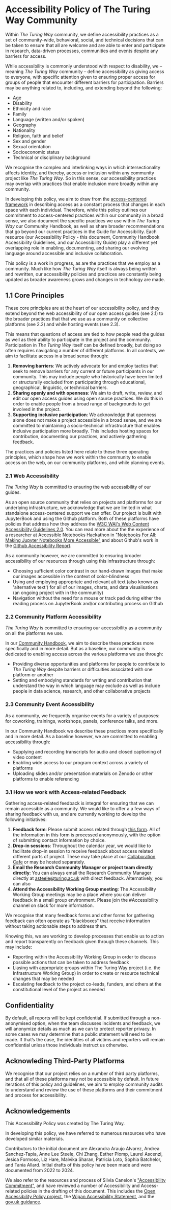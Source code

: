 # Accessibility Policy of The Turing Way Community

Within _The Turing Way_ community, we define accessibility practices as a set of community-wide, behavioral, social, and technical decisions that can be taken to ensure that all are welcome and are able to enter and participate in research, data-driven processes, communities and events despite any barriers for access.

While accessibility is commonly understood with respect to disability, we – meaning _The Turing Way_ community – define accessibility as giving access to everyone, with specific attention given to ensuring proper access for groups of people that encounter different barriers for participation. Barriers may be anything related to, including, and extending beyond the following: 
- Age
- Disability
- Ethnicity and race
- Family
- Language (written and/or spoken)
- Geography
- Nationality
- Religion, faith and belief
- Sex and gender
- Sexual orientation
- Socioeconomic status
- Technical or disciplinary background

We recognise the complex and interlinking ways in which intersectionality affects identity, and thereby, access or inclusion within any community project like _The Turing Way_. So in this sense, our accessibility practices may overlap with practices that enable inclusion more broadly within any community.

In developing this policy, we aim to draw from the [access-centered framework](https://accesscenteredmovement.com/what-access-centered-means/) in describing access as a constant process that changes in each space with each individual. Therefore, while this policy outlines our commitment to access-centered practices within our community in a broad sense, we also document the specific practices we use within _The Turing Way_ our Community Handbook, as well as share broader recommendations that go beyond our current practices in the Guide for Accessibility. Each resource (our Accessibility Policy - this document, Community Handbook Accessibility Guidelines, and our Accessibility Guide) play a different yet overlapping role in enabling, documenting, and sharing our evolving language around accessible and inclusive collaboration.

This policy is a work in progress, as are the practices that we employ as a community. Much like how _The Turing Way_ itself is always being written and rewritten, our accessibility policies and practices are constantly being updated as broader awareness grows and changes in technology are made.

## 1.1 Core Principles

These core principles are at the heart of our accessibility policy, and they extend beyond the web accessibility of our open access guides (see 2.1) to the broader practices that that we use as a community on collective platforms (see 2.2) and while hosting events (see 2.3).

This means that questions of access are tied to how people read the guides as well as their ability to participate in the project and the community. Participation in _The Turing Way_ itself can be defined broadly, but doing so often requires navigating a number of different platforms. In all contexts, we aim to facilitate access in a broad sense through:

1. **Removing barriers**: We actively advocate for and employ tactics that seek to remove barriers for any current or future participants in our community. This may include people who historically have been limited or structurally excluded from participating through educational, geographical, linguistic, or technical barriers.
2. **Sharing openly and with openness**: We aim to draft, write, review, and edit our open access guides using open source practices. We do this in order to enable people from a broad range of backgrounds to get involved in the project.
3. **Supporting inclusive participation**: We acknowledge that openness alone does not make a project accessible in a broad sense, and we are committed to maintaining a socio-technical infrastructure that enables inclusive participation more broadly. This includes hosting spaces for contribution, documenting our practices, and actively gathering feedback.

The practices and policies listed here relate to these three operating principles, which shape how we work within the community to enable access on the web, on our community platforms, and while planning events.

### 2.1 Web Accessibility

_The Turing Way_ is committed to ensuring the web accessibility of our guides.

As an open source community that relies on  projects and platforms for our underlying infrastructure, we acknowledge that we are limited in what standalone access-centered support we can offer. Our project is built with JupyterBook and using the Github platform. Both of these platforms have policies that address how they address the [W3C WAI's Web Content Accessibility Guidelines 2.0](https://www.w3.org/TR/WCAG/). You can read more about the the experience of a researcher at Accessible Notebooks Hackathon in ["Notebooks For All: Making Jupyter Notebooks More Accessible"](https://astrobites.org/2023/06/10/notebooks-for-all/) and about Github's work in the [Github Accessibility Report](https://accessibility.github.com/).

As a community however, we are committed to ensuring broader accessibility of our resources through using this infrastructure through:
- Choosing sufficient color contrast in our hand-drawn images that make our images accessible in the context of color-blindness
- Using and employing appropriate and relevant alt text (also known as 'alternative text') for all of our images, charts, and data visualisations (an ongoing project with in the community)
- Navigation without the need for a mouse or track pad during either the reading process on JupyterBook and/or contributing process on Github

### 2.2 Community Platform Accessibility

_The Turing Way_ is committed to ensuring our accessibility as a community on all the platforms we use.

In our [Community Handbook](https://the-turing-way.netlify.app/community-handbook/accessibility), we aim to describe these practices more specifically and in more detail. But as a baseline, our community is dedicated to enabling access across the various platforms we use through:
- Providing diverse opportunities and platforms for people to contribute to _The Turing Way_ despite barriers or difficulties associated with one platform or another
- Setting and embodying standards for writing and contribution that understand the way in which language may exclude as well as include people in data science, research, and other collaborative projects

### 2.3 Community Event Accessibility

As a community, we frequently organise events for a variety of purposes: for coworking, trainings, workshops, panels, conference talks, and more.

In our Community Handbook we describe these practices more specifically and in more detail.
As a baseline however, we are committed to enabling accessibility through:

- Supplying and recording transcripts for audio and closed captioning of video content
- Enabling wide access to our program context across a variety of platforms
- Uploading slides and/or presentation materials on Zenodo or other platforms to enable referencing

### 3.1 How we work with Access-related Feedback

Gathering access-related feedback is integral for ensuring that we can remain accessible as a community. We would like to offer a a few ways of sharing feedback with us, and are currently working to develop the following initiatives:

1. **Feedback form**: Please submit access related through [this form](https://forms.gle/Ngr2eUtQmf7aEeao6). All of the information in this form is processed anonymously, with the option of submitting contact information by choice. 
2. **Drop-in sessions**: Throughout the calendar year, we would like to facilitate drop-in session to receive feedback about access related different parts of project. These may take place at our [Collaboration Cafe](https://the-turing-way.netlify.app/community-handbook/coworking/coworking-collabcafe.html) or may be hosted separately. 
3. **Email the Research Community Manager or project team directly directly**: You can always email the Research Community Manager directly at asteele@turing.ac.uk with direct feedback. Alternatively, you can also 
4. **Attend the Accessibility Working Group meeting**: The Accessibility Working Group meetings may be a place where you can deliver feedback in a small group environment. Please join the #Accessibility channel on slack for more information.

We recognise that many feedback forms and other forms for gathering feedback can often operate as "blackboxes" that receive information without taking actionable steps to address them.

Knowing this, we are working to develop processes that enable us to action and report transparently on feedback given through these channels. This may include:
- Reporting within the Accessibility Working Group in order to discuss possible actions that can be taken to address feedback
- Liasing with appropriate groups within The Turing Way project (i.e. the Infrastructure Working Group) in order to create or resource technical changes that may be needed
- Escalating feedback to the project co-leads, funders, and others at the constitutional level of the project as needed

## Confidentiality

By default, all reports will be kept confidential. If submitted through a non-anonymised option, when the team discusses incidents and feedback, we will anonymize details as much as we can to protect reporter privacy. In some cases we may determine that a public statement will need to be made. If that’s the case, the identities of all victims and reporters will remain confidential unless those individuals instruct us otherwise.

## Acknowleding Third-Party Platforms

We recognise that our project relies on a number of third party platforms, and that all of these platforms may not be accessible by default. In future iterations of this policy and guidelines, we aim to employ community audits to understand and review the use of these platforms and their commitment and process for accessibility. 

## Acknowledgements

This Accessibility Policy was created by The Turing Way.

In developing this policy, we have referred to numerous resources who have developed similar materials. 

Contributors to the initial document are Alexandra Araujo Alvarez, Andrea Sanchez-Tapia, Anne Lee Steele, Chi Zhang, Esther Plomp, Laurel Ascenzi, Jesica Formoso, Liz Hare, Malvika Sharan, Patricia Loto, Sophia Batchelor, and Tania Allard. Initial drafts of this policy have been made and were documented from 2022 to 2024.

We also refer to the resources and process of Silvia Canelon's ["Accessibility Commitment"](https://silviacanelon.com/accessibility), and have reviewed a number of Accessibility and Access-related policies in the drafting of this document. This includes the [Open Accessibility Policy project](https://github.com/ascott1/accessibility-policy), the [Wigan Accessibility Statement](https://www.wigan.gov.uk/SitePages/Accessibility-statement.aspx), and the [gov.uk guidance](https://www.gov.uk/government/publications/sample-accessibility-statement). 